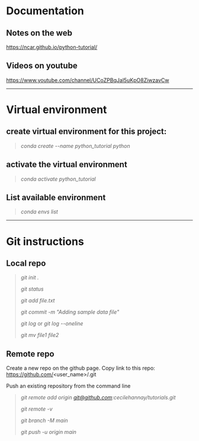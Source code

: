 # Documentation  

## Notes on the web
https://ncar.github.io/python-tutorial/

## Videos on youtube
https://www.youtube.com/channel/UCoZPBqJal5uKpO8ZiwzavCw

-------------------------------------------------------

# Virtual environment 

## create virtual environment for this project:
>*conda create --name python_tutorial python*

## activate the virtual environment
>*conda activate python_tutorial*

## List available environment
>*conda envs list*

-------------------------------------------------------

# Git instructions

## Local repo
>*git init .*
>
>*git status*
>
>*git add file.txt*
>
>*git commit -m "Adding sample data file"*
>
>*git log* or *git log --oneline*
>
>*git mv file1 file2*

## Remote repo
Create a new repo on the github page. Copy link to this repo: https://github.com/<user_name>/<repo>.git

Push an existing repository from the command line
>*git remote add origin git@github.com:cecilehannay/tutorials.git*
>
>*git remote -v*
>
>*git branch -M main*
>
>*git push -u origin main*
>
